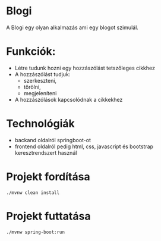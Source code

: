 # Blogi

A Blogi egy olyan alkalmazás ami egy blogot szimulál.

# Funkciók:
  - Létre tudunk hozni egy hozzászólást tetszőleges cikkhez
  - A hozzászólást tudjuk:  
      - szerkeszteni, 
      - törölni, 
      - megjeleníteni 
  - A hozzászólások kapcsolódnak a cikkekhez 

# Technológiák  
- backand oldalról springboot-ot 
- frontend oldalról pedig html, css, javascript és bootstrap keresztrendszert használ

# Projekt fordítása
```
./mvnw clean install  
```

# Projekt futtatása
```
./mvnw spring-boot:run  
```
